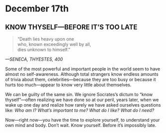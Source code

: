 # December 17th

## KNOW THYSELF—BEFORE IT’S TOO LATE

> “Death lies heavy upon one  
> who, known exceedingly well by all,  
> dies unknown to himself.”

_—SENECA, THYESTES, 400_

Some of the most powerful and important people in the world seem to have almost no self-awareness. Although total strangers know endless amounts of trivia about them, celebrities—because they are too busy or because it hurts too much—appear to know very little about themselves.

We can be guilty of the same sin. We ignore Socrates’s dictum to “know thyself”—often realizing we have done so at our peril, years later, when we wake up one day and realize how rarely we have asked ourselves questions like: _Who am I? What’s important to me? What do I like? What do I need?_

Now—right now—you have the time to explore yourself, to understand your own mind and body. Don’t wait. Know yourself. Before it’s impossibly late.

